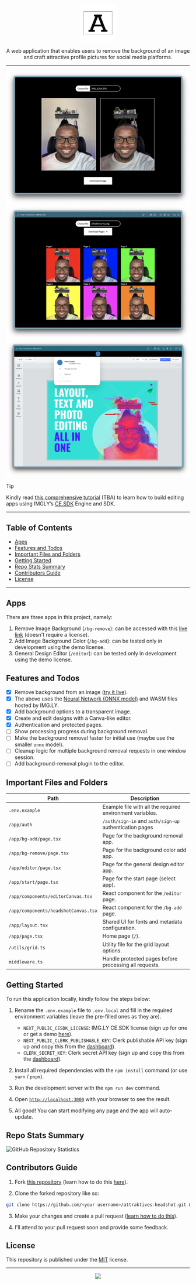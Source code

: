 <div align="center">

<img src="./public/ahs.svg" width="100" height="100" />

A web application that enables users to remove the background of an image and craft attractive profile pictures for social media platforms.

---

[![](./public/demo-1.png)](https://attraktives-hs.vercel.app/start)
[![](./public/demo-2.png)](https://attraktives-hs.vercel.app/start)
[![](./public/demo-3.png)](https://attraktives-hs.vercel.app/start)

</div>

> [!TIP]
>
> Kindly read [this comprehensive tutorial](#) (TBA) to learn how to build editing apps using IMGLY’s [CE.SDK](https://img.ly/docs/cesdk?utm_source=https://bolajiayodeji.com) Engine and SDK.

---

## Table of Contents

* [Apps](#apps)
* [Features and Todos](#features-and-todos)
* [Important Files and Folders](#important-files-and-folders)
* [Getting Started](#getting-started)
* [Repo Stats Summary](#repo-stats-summary)
* [Contributors Guide](#contributors-guide)
* [License](#license)

---

## Apps

There are three apps in this project, namely:
1. Remove Image Background (`/bg-remove`): can be accessed with this [live link](https://attraktives-hs.vercel.app/bg-remove) (doesn't require a license).
2. Add Image Background Color (`/bg-add`): can be tested only in development using the demo license.
3. General Design Editor (`/editor`): can be tested only in development using the demo license.

## Features and Todos
 
* [x] Remove background from an image ([try it live](https://attraktives-hs.vercel.app/bg-remove)).
* [x] The above uses the [Neural Network (ONNX model)](https://onnx.ai) and WASM files hosted by IMG.LY.
* [x] Add background options to a transparent image.
* [x] Create and edit designs with a Canva-like editor.
* [x] Authentication and protected pages.
* [ ] Show processing progress during background removal.
* [ ] Make the background removal faster for initial use (maybe use the smaller `onnx` model).
* [ ] Cleanup logic for multiple background removal requests in one window session.
* [ ] Add background-removal plugin to the editor.

## Important Files and Folders

| **Path**                           | **Description**                                 |
| ---------------------------------- | ----------------------------------------------- |
| `.env.example`                     | Example file with all the required environment variables.  | 
| `/app/auth`                        | `/auth/sign-in` and `auth/sign-up` authentication pages    |
| `/app/bg-add/page.tsx`             | Page for the background removal app.            |
| `/app/bg-remove/page.tsx`          | Page for the background color add app.          |
| `/app/editor/page.tsx`             | Page for the general design editor app.         |
| `/app/start/page.tsx`              | Page for the start page (select app).           |
| `/app/components/editorCanvas.tsx` | React component for the `/editor` page.         |
| `/app/components/headshotCanvas.tsx` | React component for the `/bg-add` page.       |
| `/app/layout.tsx`                  | Shared UI for fonts and metadata configuration. |
| `/app/page.tsx`                    | Home page (`/`).                                |
| `/utils/grid.ts`                   | Utility file for the grid layout options.       |
| `middleware.ts`                    | Handle protected pages before processing all requests.     |

## Getting Started

To run this application locally, kindly follow the steps below:

1. Rename the `.env.example` file to `.env.local` and fill in the required environment variables (leave the pre-filled ones as they are).
    * `NEXT_PUBLIC_CESDK_LICENSE`: IMG.LY CE.SDK license (sign up for one or get a demo [here](https://img.ly/docs/cesdk/engine/quickstart)).
    * `NEXT_PUBLIC_CLERK_PUBLISHABLE_KEY`: Clerk publishable API key (sign up and copy this from the [dashboard](https://dashboard.clerk.com)).
    * `CLERK_SECRET_KEY`: Clerk secret API key (sign up and copy this from the [dashboard](https://dashboard.clerk.com)).

3. Install all required dependencies with the `npm install` command (or use `yarn` / `pnpm`).

4. Run the development server with the `npm run dev` command.

5. Open [`http://localhost:3000`](http://localhost:3000) with your browser to see the result.

6. All good! You can start modifying any page and the app will auto-update.

## Repo Stats Summary

![GitHub Repository Statistics](https://repobeats.axiom.co/api/embed/71444e09ae3b50f07bda15bd645f7f5fc4e1c647.svg)

## Contributors Guide

1. Fork [this repository](https://github.com/BolajiAyodeji/attraktives-headshot) (learn how to do this [here](https://help.github.com/articles/fork-a-repo)).

2. Clone the forked repository like so:

```bash
git clone https://github.com/<your username>/attraktives-headshot.git && cd attraktives-headshot
```

3. Make your changes and create a pull request ([learn how to do this](https://docs.github.com/en/github/collaborating-with-issues-and-pull-requests/creating-a-pull-request)).

4. I'll attend to your pull request soon and provide some feedback.

## License

This repository is published under the [MIT](LICENSE) license.

---

<div align="center">
<a href="https://bolajiayodeji.com" target="_blank" rel="noopener noreferrer"><img src="https://bolajiayodeji.com/favicon.png" width="30" /></a>
</div>
